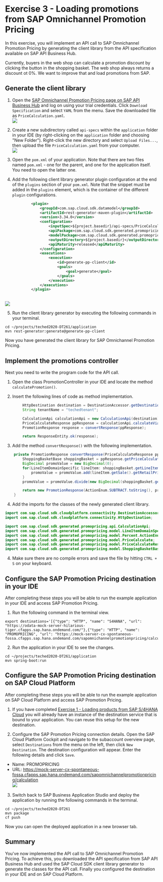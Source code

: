 # Exercise 3 - Loading promotions from SAP Omnichannel Promotion Pricing

In this exercise, you will implement an API call to SAP Omnichannel Promotion Pricing by generating the client library from the API specification available on SAP API Business Hub.

Currently, buyers in the web shop can calculate a promotion discount by clicking the button in the shopping basket. The web shop always returns a discount ot 0%. We want to improve that and load promotions from SAP.

## Generate the client library

1. Open the [SAP Omnichannel Promotion Pricing page on SAP API Business Hub](https://api.sap.com/api/PriceCalculation/overview) and log on using your trial credentials. Click `Download Specification` and select `YAML` from the menu. Save the downloaded file as `PriceCalculation.yaml`.
<br>![](/exercises/ex3/images/download_api_spec.png)

2. Create a new subdirectory called `api-specs` within the `application` folder in your IDE (by right-clicking on the `application` folder and choosing "New Folder"). Right-click the new directory and select `Upload Files...`, then upload the file `PriceCalculation.yaml` from your computer.
<br>![](/exercises/ex3/images/upload_api_spec.png)

3. Open the `pom.xml` of your application. Note that there are two files named `pom.xml` - one for the parent, and one for the application itself. You need to open the latter one.

4. Add the following client library generator plugin configuration at the end of the `plugins` section of your `pom.xml`. Note that the snippet must be added in the `plugins` element, which is the container of the different `plugin` configurations.
```xml
			<plugin>
			    <groupId>com.sap.cloud.sdk.datamodel</groupId>
			    <artifactId>rest-generator-maven-plugin</artifactId>
			    <version>3.34.0</version>
			    <configuration>
			        <inputSpec>${project.basedir}/api-specs/PriceCalculation.yaml</inputSpec>
			        <apiPackage>com.sap.cloud.sdk.generated.promopricing.api</apiPackage>
			        <modelPackage>com.sap.cloud.sdk.generated.promopricing.model</modelPackage>
			        <outputDirectory>${project.basedir}</outputDirectory>
			        <apiMaturity>released</apiMaturity>
			    </configuration>
			    <executions>
			        <execution>
			            <id>generate-pp-client</id>
			            <goals>
			                <goal>generate</goal>
			            </goals>
			        </execution>
			    </executions>
			</plugin>
```
<br>![](/exercises/ex3/images/maven_plugin.png)


5. Run the client library generator by executing the following commands in your terminal.
```
cd ~/projects/teched2020-DT261/application
mvn rest-generator:generate@generate-pp-client
```

Now you have generated the client library for SAP Omnichannel Promotion Pricing.

## Implement the promotions controller

Next you need to write the program code for the API call.

1. Open the class PromotionController in your IDE and locate the method `calculatePromotion()`.

2.	Insert the following lines of code as method implementation.
```java
		HttpDestination destination = DestinationAccessor.getDestination("PROMOPRICING").asHttp();
		String tenantName = "techedtenant";

		CalculationApi calculationApi = new CalculationApi(destination);
		PriceCalculateResponse ppResponse = calculationApi.calculateViaRestWithTenant(tenantName, new PriceCalculate());
		PromotionResponse response = convertResponse(ppResponse);

		return ResponseEntity.ok(response);
```

3. Add the method `convertResponse()` with the following implementation.
```java
	private PromotionResponse convertResponse(PriceCalculateResponse ppResponse) {
		ShoppingBasketBase shoppingBasket = ppResponse.getPriceCalculateBody().get(0).getShoppingBasket();
		BigDecimal promoValue = new BigDecimal(0);
		for(LineItemDomainSpecific lineItem: shoppingBasket.getLineItem()) {
			promoValue = promoValue.add(lineItem.getSale().getRetailPriceModifier().get(0).getPercent().getValue());
		}
		promoValue = promoValue.divide(new BigDecimal(shoppingBasket.getLineItem().size()));

		return new PromotionResponse(ActionEnum.SUBTRACT.toString(), promoValue);
	}
```

4. Add the imports for the classes of the newly generated client library.
```java
import com.sap.cloud.sdk.cloudplatform.connectivity.DestinationAccessor;
import com.sap.cloud.sdk.cloudplatform.connectivity.HttpDestination;

import com.sap.cloud.sdk.generated.promopricing.api.CalculationApi;
import com.sap.cloud.sdk.generated.promopricing.model.LineItemDomainSpecific;
import com.sap.cloud.sdk.generated.promopricing.model.Percent.ActionEnum;
import com.sap.cloud.sdk.generated.promopricing.model.PriceCalculate;
import com.sap.cloud.sdk.generated.promopricing.model.PriceCalculateResponse;
import com.sap.cloud.sdk.generated.promopricing.model.ShoppingBasketBase;
```

4. Make sure there are no compile errors and save the file by hitting `CTRL + S` on your keyboard.


## Configure the SAP Promotion Pricing destination in your IDE

After completing these steps you will be able to run the example application in your IDE and access SAP Promotion Pricing.

1. Run the following command in the terminal view.
```
export destinations='[{"type": "HTTP", "name": "S4HANA", "url": "https://odata-mock-server-hilarious-tiger.cfapps.sap.hana.ondemand.com/"},{"type": "HTTP", "name": "PROMOPRICING", "url": "https://mock-server-cx-spontaneous-fossa.cfapps.sap.hana.ondemand.com/sapomnichannelpromotionpricing/calculation"}]'
```

2. Run the application in your IDE to see the changes.
```
cd ~/projects/teched2020-DT261/application
mvn spring-boot:run
```


## Configure the SAP Promotion Pricing destination on SAP Cloud Platform

After completing these steps you will be able to run the example application on SAP Cloud Platform and access SAP Promotion Pricing.

1. If you have completed [Exercise 1 - Loading products from SAP S/4HANA Cloud](exercises/ex1/) you will already have an instance of the destination service that is bound to your application. You can reuse this setup for the new destination.

2. Configure the SAP Promotion Pricing connection details. Open the SAP Cloud Platform Cockpit and navigate to the subaccount overview page, select `Destinations` from the menu on the left, then click `New Destination`. The destination configuration will appear. Enter the following details and click `Save`.
* Name: PROMOPRICING
* URL: https://mock-server-cx-spontaneous-fossa.cfapps.sap.hana.ondemand.com/sapomnichannelpromotionpricing/calculation
<br>![](/exercises/ex1/images/configure_destination.png)

3. Switch back to SAP Business Application Studio and deploy the application by running the following commands in the terminal.
```
cd ~/projects/teched2020-DT261
mvn package
cf push
```

Now you can open the deployed application in a new browser tab.


## Summary

You've now implemented the API call to SAP Omnichannel Promotion Pricing. To achieve this, you downloaded the API specification from SAP API Business Hub and used the SAP Cloud SDK client library generator to generate the classes for the API call. Finally you configured the destination in your IDE and on SAP Cloud Platform. 
